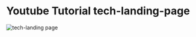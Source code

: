 # Youtube Tutorial tech-landing-page

![tech-landing page](https://github.com/felixDev22/Landing-Page-/assets/106531695/d66ae1c4-dda0-422b-9fd1-03812e07c66d)
